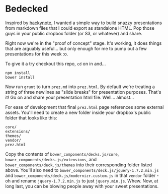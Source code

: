 # Bedecked

Inspired by [hackynote](https://github.com/thiagofelix/hackynote), I wanted a
simple way to build snazzy presentations from markdown files that I could export
as standalone HTML. Pop those guys in your public dropbox folder (or S3, or
whatever) and share.

Right now we're in the "proof of concept" stage. It's working, it does things
that are arguably useful... but only enough for me to pump out a few
presentations for this week :o.

To give it a try checkout this repo, `cd` on in and...

```
npm install
bower install
```

Now run `grunt` to turn `prez.md` into `prez.html`. By default we're treating a
string of three newlines as "slide breaks" for presentation purposes. That's it!
Go on and share your presentation html file. Well... almost...

For ease of development that final `prez.html` page references some external
assets. You'll need to create a new folder inside your dropbox's public folder
that looks like this:

```
core/
extensions/
themes/
vendor/
prez.html
```

Copy the contents of `bower_components/decks.js/core`,
`bower_components/decks.js/extensions`, and `bower_components/deck.js/themes`
into their corresponding folder listed above. You'll also need to
`bower_components/deck.js/jquery-1.7.2.min.js` and
`bower_components/deck.js/modernizr.custom.js` in that `vendor` folder - oh and
rename `jquery-1.7.2.min.js` to just `jquery.min.js`. Whew. Now, at long last,
you can be blowing people away with your sweet presentations.
